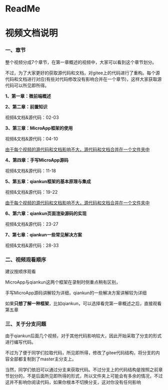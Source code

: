 # ReadMe

# 视频文档说明

### 一、章节

整个视频分成7个章节，在第一章概述的视频中，大家可以看到这个章节划分。

不过，为了大家更好的获取源代码和文档，对gitee上的代码进行了重构。每个源代码和文档进行对应(有些对代码修改没有影响合并在一个章节)，这样大家获取源代码可以所见即所得。

**1、第一章：微前端概述**

**2、第二章：前置知识**

视频&文档&源代码：02-03

**3、第三章：MicroApp框架的使用**

视频&文档&源代码：04-10

<u>由于每个视频的源代码和文档影响不大，源代码和文档合并在一个文件夹中</u>

**4、第四章：手写MicroApp源码**

视频&文档&源代码：11-18

**5、第五章：qiankun框架的基本原理与集成**

视频&文档&源代码：19-22

<u>由于每个视频的源代码和文档影响不大，源代码和文档合并在一个文件夹中</u>

**6、第六章：qiankun页面渲染源码的实现**

视频&文档&源代码：23-27

**7、第七章：qiankun一些常见解决方案**

视频&文档&源代码：28-33

### 二、视频观看顺序

建议按顺序观看

MicroApp与qiankun这两个框架在录制时侧重点稍有区别，

手写MicroApp源码讲解较为详细，qiankun的一些解决方案讲解较为详细

如果**只想了解一种框架**，比如qiankun，可以选择看完第一章概述之后，直接观看第五章

### 三、关于分支问题

由于qiankun后面几个视频，对于其他代码影响较大，因此开始采取了分支的形式进行编写代码。

不过为了便于同学们拉取代码，所见即所得，修改了gitee代码结构，将分支的内容全部都复制到了master主分支上。

当然，同学们依旧可以通过分支来获取代码。不过分支上的代码结构是按照之前章节划分的，不是后面所见即所得的形式，所以文件夹上可能会有多余的情况，不过这并不影响你阅读代码，如果你根本不切换分支，这对你没有任何影响